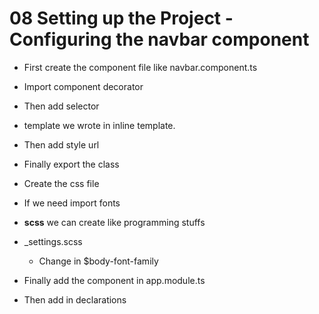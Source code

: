 # 08 Setting up the Project - Configuring the navbar component

- First create the component file like navbar.component.ts
- Import component decorator
- Then add selector
- template we wrote in inline template.
- Then add style url
- Finally export the class
- Create the css file
- If we need import fonts
- **scss** we can create like programming stuffs
- _settings.scss
	- Change in $body-font-family

- Finally add the component in app.module.ts
- Then add in declarations
